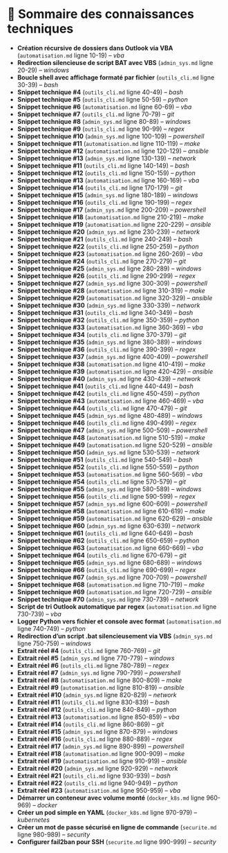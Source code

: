 # 🧠 Sommaire des connaissances techniques

- **Création récursive de dossiers dans Outlook via VBA** (`automatisation.md` ligne 10-19) – *vba*
- **Redirection silencieuse de script BAT avec VBS** (`admin_sys.md` ligne 20-29) – *windows*
- **Boucle shell avec affichage formaté par fichier** (`outils_cli.md` ligne 30-39) – *bash*
- **Snippet technique #4** (`outils_cli.md` ligne 40-49) – *bash*
- **Snippet technique #5** (`outils_cli.md` ligne 50-59) – *python*
- **Snippet technique #6** (`automatisation.md` ligne 60-69) – *vba*
- **Snippet technique #7** (`outils_cli.md` ligne 70-79) – *git*
- **Snippet technique #8** (`admin_sys.md` ligne 80-89) – *windows*
- **Snippet technique #9** (`outils_cli.md` ligne 90-99) – *regex*
- **Snippet technique #10** (`admin_sys.md` ligne 100-109) – *powershell*
- **Snippet technique #11** (`automatisation.md` ligne 110-119) – *make*
- **Snippet technique #12** (`automatisation.md` ligne 120-129) – *ansible*
- **Snippet technique #13** (`admin_sys.md` ligne 130-139) – *network*
- **Snippet technique #11** (`outils_cli.md` ligne 140-149) – *bash*
- **Snippet technique #12** (`outils_cli.md` ligne 150-159) – *python*
- **Snippet technique #13** (`automatisation.md` ligne 160-169) – *vba*
- **Snippet technique #14** (`outils_cli.md` ligne 170-179) – *git*
- **Snippet technique #15** (`admin_sys.md` ligne 180-189) – *windows*
- **Snippet technique #16** (`outils_cli.md` ligne 190-199) – *regex*
- **Snippet technique #17** (`admin_sys.md` ligne 200-209) – *powershell*
- **Snippet technique #18** (`automatisation.md` ligne 210-219) – *make*
- **Snippet technique #19** (`automatisation.md` ligne 220-229) – *ansible*
- **Snippet technique #20** (`admin_sys.md` ligne 230-239) – *network*
- **Snippet technique #21** (`outils_cli.md` ligne 240-249) – *bash*
- **Snippet technique #22** (`outils_cli.md` ligne 250-259) – *python*
- **Snippet technique #23** (`automatisation.md` ligne 260-269) – *vba*
- **Snippet technique #24** (`outils_cli.md` ligne 270-279) – *git*
- **Snippet technique #25** (`admin_sys.md` ligne 280-289) – *windows*
- **Snippet technique #26** (`outils_cli.md` ligne 290-299) – *regex*
- **Snippet technique #27** (`admin_sys.md` ligne 300-309) – *powershell*
- **Snippet technique #28** (`automatisation.md` ligne 310-319) – *make*
- **Snippet technique #29** (`automatisation.md` ligne 320-329) – *ansible*
- **Snippet technique #30** (`admin_sys.md` ligne 330-339) – *network*
- **Snippet technique #31** (`outils_cli.md` ligne 340-349) – *bash*
- **Snippet technique #32** (`outils_cli.md` ligne 350-359) – *python*
- **Snippet technique #33** (`automatisation.md` ligne 360-369) – *vba*
- **Snippet technique #34** (`outils_cli.md` ligne 370-379) – *git*
- **Snippet technique #35** (`admin_sys.md` ligne 380-389) – *windows*
- **Snippet technique #36** (`outils_cli.md` ligne 390-399) – *regex*
- **Snippet technique #37** (`admin_sys.md` ligne 400-409) – *powershell*
- **Snippet technique #38** (`automatisation.md` ligne 410-419) – *make*
- **Snippet technique #39** (`automatisation.md` ligne 420-429) – *ansible*
- **Snippet technique #40** (`admin_sys.md` ligne 430-439) – *network*
- **Snippet technique #41** (`outils_cli.md` ligne 440-449) – *bash*
- **Snippet technique #42** (`outils_cli.md` ligne 450-459) – *python*
- **Snippet technique #43** (`automatisation.md` ligne 460-469) – *vba*
- **Snippet technique #44** (`outils_cli.md` ligne 470-479) – *git*
- **Snippet technique #45** (`admin_sys.md` ligne 480-489) – *windows*
- **Snippet technique #46** (`outils_cli.md` ligne 490-499) – *regex*
- **Snippet technique #47** (`admin_sys.md` ligne 500-509) – *powershell*
- **Snippet technique #48** (`automatisation.md` ligne 510-519) – *make*
- **Snippet technique #49** (`automatisation.md` ligne 520-529) – *ansible*
- **Snippet technique #50** (`admin_sys.md` ligne 530-539) – *network*
- **Snippet technique #51** (`outils_cli.md` ligne 540-549) – *bash*
- **Snippet technique #52** (`outils_cli.md` ligne 550-559) – *python*
- **Snippet technique #53** (`automatisation.md` ligne 560-569) – *vba*
- **Snippet technique #54** (`outils_cli.md` ligne 570-579) – *git*
- **Snippet technique #55** (`admin_sys.md` ligne 580-589) – *windows*
- **Snippet technique #56** (`outils_cli.md` ligne 590-599) – *regex*
- **Snippet technique #57** (`admin_sys.md` ligne 600-609) – *powershell*
- **Snippet technique #58** (`automatisation.md` ligne 610-619) – *make*
- **Snippet technique #59** (`automatisation.md` ligne 620-629) – *ansible*
- **Snippet technique #60** (`admin_sys.md` ligne 630-639) – *network*
- **Snippet technique #61** (`outils_cli.md` ligne 640-649) – *bash*
- **Snippet technique #62** (`outils_cli.md` ligne 650-659) – *python*
- **Snippet technique #63** (`automatisation.md` ligne 660-669) – *vba*
- **Snippet technique #64** (`outils_cli.md` ligne 670-679) – *git*
- **Snippet technique #65** (`admin_sys.md` ligne 680-689) – *windows*
- **Snippet technique #66** (`outils_cli.md` ligne 690-699) – *regex*
- **Snippet technique #67** (`admin_sys.md` ligne 700-709) – *powershell*
- **Snippet technique #68** (`automatisation.md` ligne 710-719) – *make*
- **Snippet technique #69** (`automatisation.md` ligne 720-729) – *ansible*
- **Snippet technique #70** (`admin_sys.md` ligne 730-739) – *network*
- **Script de tri Outlook automatique par regex** (`automatisation.md` ligne 730-739) – *vba*
- **Logger Python vers fichier et console avec format** (`automatisation.md` ligne 740-749) – *python*
- **Redirection d’un script .bat silencieusement via VBS** (`admin_sys.md` ligne 750-759) – *windows*
- **Extrait réel #4** (`outils_cli.md` ligne 760-769) – *git*
- **Extrait réel #5** (`admin_sys.md` ligne 770-779) – *windows*
- **Extrait réel #6** (`outils_cli.md` ligne 780-789) – *regex*
- **Extrait réel #7** (`admin_sys.md` ligne 790-799) – *powershell*
- **Extrait réel #8** (`automatisation.md` ligne 800-809) – *make*
- **Extrait réel #9** (`automatisation.md` ligne 810-819) – *ansible*
- **Extrait réel #10** (`admin_sys.md` ligne 820-829) – *network*
- **Extrait réel #11** (`outils_cli.md` ligne 830-839) – *bash*
- **Extrait réel #12** (`outils_cli.md` ligne 840-849) – *python*
- **Extrait réel #13** (`automatisation.md` ligne 850-859) – *vba*
- **Extrait réel #14** (`outils_cli.md` ligne 860-869) – *git*
- **Extrait réel #15** (`admin_sys.md` ligne 870-879) – *windows*
- **Extrait réel #16** (`outils_cli.md` ligne 880-889) – *regex*
- **Extrait réel #17** (`admin_sys.md` ligne 890-899) – *powershell*
- **Extrait réel #18** (`automatisation.md` ligne 900-909) – *make*
- **Extrait réel #19** (`automatisation.md` ligne 910-919) – *ansible*
- **Extrait réel #20** (`admin_sys.md` ligne 920-929) – *network*
- **Extrait réel #21** (`outils_cli.md` ligne 930-939) – *bash*
- **Extrait réel #22** (`outils_cli.md` ligne 940-949) – *python*
- **Extrait réel #23** (`automatisation.md` ligne 950-959) – *vba*
- **Démarrer un conteneur avec volume monté** (`docker_k8s.md` ligne 960-969) – *docker*
- **Créer un pod simple en YAML** (`docker_k8s.md` ligne 970-979) – *kubernetes*
- **Créer un mot de passe sécurisé en ligne de commande** (`securite.md` ligne 980-989) – *security*
- **Configurer fail2ban pour SSH** (`securite.md` ligne 990-999) – *security*
